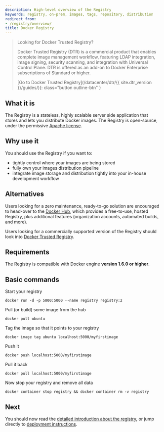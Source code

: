 ```yaml
---
description: High-level overview of the Registry
keywords: registry, on-prem, images, tags, repository, distribution
redirect_from:
- /registry/overview/
title: Docker Registry
---
```


> Looking for Docker Trusted Registry?
>
> Docker Trusted Registry (DTR) is a commercial product that enables complete
> image management workflow, featuring LDAP integration, image signing,
> security scanning, and integration with Universal Control Plane. DTR is
> offered as an add-on to Docker Enterprise subscriptions of Standard or
> higher.
>
> [Go to Docker Trusted Registry](/datacenter/dtr/{{ site.dtr_version }}/guides/){: class="button outline-btn" }

## What it is

The Registry is a stateless, highly scalable server side application that stores
and lets you distribute Docker images. The Registry is open-source, under the
permissive [Apache license](http://en.wikipedia.org/wiki/Apache_License).

## Why use it

You should use the Registry if you want to:

 * tightly control where your images are being stored
 * fully own your images distribution pipeline
 * integrate image storage and distribution tightly into your in-house development workflow

## Alternatives

Users looking for a zero maintenance, ready-to-go solution are encouraged to
head-over to the [Docker Hub](https://hub.docker.com), which provides a
free-to-use, hosted Registry, plus additional features (organization accounts,
automated builds, and more).

Users looking for a commercially supported version of the Registry should look
into [Docker Trusted Registry](/datacenter/dtr/2.1/guides/index.md).

## Requirements

The Registry is compatible with Docker engine **version 1.6.0 or higher**.

## Basic commands

Start your registry

    docker run -d -p 5000:5000 --name registry registry:2

Pull (or build) some image from the hub

    docker pull ubuntu

Tag the image so that it points to your registry

    docker image tag ubuntu localhost:5000/myfirstimage

Push it

    docker push localhost:5000/myfirstimage

Pull it back

    docker pull localhost:5000/myfirstimage

Now stop your registry and remove all data

    docker container stop registry && docker container rm -v registry

## Next

You should now read the [detailed introduction about the
registry](introduction.md), or jump directly to [deployment
instructions](deploying.md).
